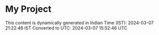 # My Project

This content is dynamically generated in Indian Time (IST): 2024-03-07 21:22:46 IST
Converted to UTC: 2024-03-07 15:52:46 UTC

